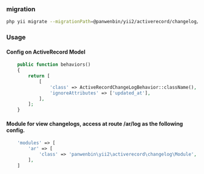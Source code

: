 ### migration
```bash
php yii migrate --migrationPath=@panwenbin/yii2/activerecord/changelog/migrations
```

### Usage

#### Config on ActiveRecord Model
```php
    public function behaviors()
    {
        return [
            [
                'class' => ActiveRecordChangeLogBehavior::className(),
                'ignoreAttributes' => ['updated_at'],
            ],
        ];
    }
```

#### Module for view changelogs, access at route /ar/log as the following config.
```php
    'modules' => [
        'ar' => [
            'class' => 'panwenbin\yii2\activerecord\changelog\Module',
        ],
    ]
```